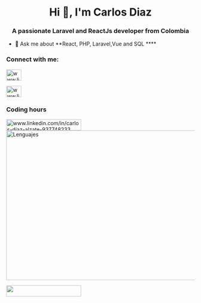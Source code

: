 <h1 align="center">Hi 👋, I'm Carlos Diaz</h1>
<h3 align="center">A passionate Laravel and ReactJs developer from Colombia</h3>

- 💬 Ask me about **React, PHP, Laravel,Vue and SQL ****
<h3 align="left">Connect with me:</h3>
<p align="left">
<a href="https://www.linkedin.com/in/carlos-díaz-alzate-937748233" target="blank"><img align="center" src="https://raw.githubusercontent.com/rahuldkjain/github-profile-readme-generator/master/src/images/icons/Social/linked-in-alt.svg" alt="www.linkedin.com/in/carlos-díaz-alzate-937748233" height="30" width="40" /></a>
</p> 
<a href="https://youtube.com/@lawyercode7311" >  <img align="center" src="https://yt3.ggpht.com/ytc/AMLnZu-REMg32owErG8JSKx8JwSGFVMQnjwVDsDrBAl8nw=s900-c-k-c0x00ffffff-no-rj" alt="www.linkedin.com/in/carlos-díaz-alzate-937748233" height="30" width="40" />   </a>

<h3 >Coding hours</h3>
<a href="https://wakatime.com/@b832462f-dac4-41ed-a2bc-7e2db9ae6e6a" target="blank"><img align="center" src="https://wakatime.com/badge/user/b832462f-dac4-41ed-a2bc-7e2db9ae6e6a.svg" alt="www.linkedin.com/in/carlos-díaz-alzate-937748233" height="30" width="200" /></a> 




<img align="center" src="https://wakatime.com/share/@b832462f-dac4-41ed-a2bc-7e2db9ae6e6a/179f10e3-079c-404f-8c0b-97eed3103c38.svg" alt="Lenguajes" height="400" width="600" />


<a href="https://wakatime.com/share/@b832462f-dac4-41ed-a2bc-7e2db9ae6e6a/1ce710fe-3c4c-45cd-b472-0fdec5456840.svg" target="blank"><img align="center" src="https://wakatime.com/share/@b832462f-dac4-41ed-a2bc-7e2db9ae6e6a/1ce710fe-3c4c-45cd-b472-0fdec5456840.svg" height="30" width="200" /></a> 

    

